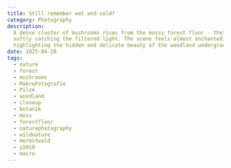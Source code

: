 ```yaml
---
title: Still remember wet and cold?
category: Photography
description:
  A dense cluster of mushrooms rises from the mossy forest floor - their caps
  softly catching the filtered light. The scene feels almost enchanted,
  highlighting the hidden and delicate beauty of the woodland undergrowth.
date: 2025-04-28
tags:
  - nature
  - forest
  - mushrooms
  - MakroFotografie
  - Pilze
  - woodland
  - closeup
  - botanik
  - moss
  - forestfloor
  - naturephotography
  - wildnature
  - Herbstwald
  - y2019
  - macro
---
```

